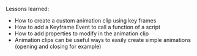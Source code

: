 Lessons learned:
- How to create a custom animation clip using key frames
- How to add a Keyframe Event to call a function of a script 
- How to add properties to modify in the animation clip
- Animation clips can be useful ways to easily create simple animations (opening and closing for example)